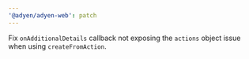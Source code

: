 ```yaml
---
'@adyen/adyen-web': patch
---
```


Fix `onAdditionalDetails` callback not exposing the `actions` object issue when using `createFromAction`.
